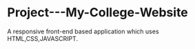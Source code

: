 # Project---My-College-Website

A responsive front-end based application which uses HTML,CSS,JAVASCRIPT.

